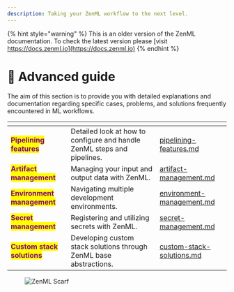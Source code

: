```yaml
---
description: Taking your ZenML workflow to the next level.
---
```


{% hint style="warning" %}
This is an older version of the ZenML documentation. To check the latest version please [visit https://docs.zenml.io](https://docs.zenml.io)
{% endhint %}


# 🐔 Advanced guide

The aim of this section is to provide you with detailed explanations and documentation regarding specific cases, problems, and solutions frequently encountered in ML workflows.

<table data-card-size="large" data-view="cards"><thead><tr><th></th><th></th><th data-hidden data-card-target data-type="content-ref"></th></tr></thead><tbody><tr><td><mark style="color:purple;"><strong>Pipelining features</strong></mark></td><td>Detailed look at how to configure and handle ZenML steps and pipelines.</td><td><a href="pipelining-features/pipelining-features.md">pipelining-features.md</a></td></tr><tr><td><mark style="color:purple;"><strong>Artifact management</strong></mark></td><td>Managing your input and output data with ZenML.</td><td><a href="artifact-management/artifact-management.md">artifact-management.md</a></td></tr><tr><td><mark style="color:purple;"><strong>Environment management</strong></mark></td><td>Navigating multiple development environments.</td><td><a href="environment-management/environment-management.md">environment-management.md</a></td></tr><tr><td><mark style="color:purple;"><strong>Secret management</strong></mark></td><td>Registering and utilizing secrets with ZenML.</td><td><a href="secret-management/secret-management.md">secret-management.md</a></td></tr><tr><td><mark style="color:purple;"><strong>Custom stack solutions</strong></mark></td><td>Developing custom stack solutions through ZenML base abstractions.</td><td><a href="custom-stack-solutions/custom-stack-solutions.md">custom-stack-solutions.md</a></td></tr></tbody></table>

<figure><img src="https://static.scarf.sh/a.png?x-pxid=f0b4f458-0a54-4fcd-aa95-d5ee424815bc" alt="ZenML Scarf"><figcaption></figcaption></figure>
